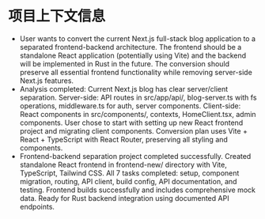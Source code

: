 # 项目上下文信息

- User wants to convert the current Next.js full-stack blog application to a separated frontend-backend architecture. The frontend should be a standalone React application (potentially using Vite) and the backend will be implemented in Rust in the future. The conversion should preserve all essential frontend functionality while removing server-side Next.js features.
- Analysis completed: Current Next.js blog has clear server/client separation. Server-side: API routes in src/app/api/, blog-server.ts with fs operations, middleware.ts for auth, server components. Client-side: React components in src/components/, contexts, HomeClient.tsx, admin components. User chose to start with setting up new React frontend project and migrating client components. Conversion plan uses Vite + React + TypeScript with React Router, preserving all styling and components.
- Frontend-backend separation project completed successfully. Created standalone React frontend in frontend-new/ directory with Vite, TypeScript, Tailwind CSS. All 7 tasks completed: setup, component migration, routing, API client, build config, API documentation, and testing. Frontend builds successfully and includes comprehensive mock data. Ready for Rust backend integration using documented API endpoints.

